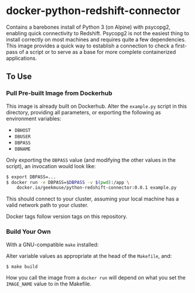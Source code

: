 # docker-python-redshift-connector

Contains a barebones install of Python 3 (on Alpine) with psycopg2, enabling quick connectivity to Redshift.  Psycopg2 is not the easiest thing to install correctly on most machines and requires quite a few dependencies.  This image provides a quick way to establish a connection to check a first-pass of a script or to serve as a base for more complete containerized applications.

## To Use

### Pull Pre-built Image from Dockerhub

This image is already built on Dockerhub.  Alter the `example.py` script in this directory, providing all parameters, or exporting the following as environment variables:

- `DBHOST`
- `DBUSER`
- `DBPASS`
- `DBNAME`

Only exporting the `DBPASS` value (and modifying the other values in the script), an invocation would look like:

```bash
$ export DBPASS=...
$ docker run -e DBPASS=$DBPASS -v $(pwd):/app \
	docker.io/geekmuse/python-redshift-connector:0.0.1 example.py
```

This should connect to your cluster, assuming your local machine has a valid network path to your cluster.

Docker tags follow version tags on this repository.

### Build Your Own

With a GNU-compatible `make` installed:

Alter variable values as appropriate at the head of the `Makefile`, and:

```bash
$ make build
```

How you call the image from a `docker run` will depend on what you set the `IMAGE_NAME` value to in the Makefile.
